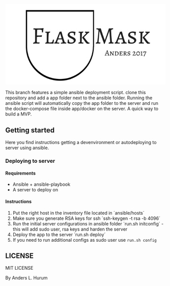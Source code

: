 ![FlaskMask logo](/FlaskMask.png)

This branch features a simple ansible deployment script. clone this repository and add a app folder next to the ansible folder. Running the ansible script will automatically copy the app folder to the server and run the docker-compose file inside app/docker on the server. A quick way to build a MVP.

## Getting started
Here you find instructions getting a devenvironment or autodeploying to server using ansible.

### Deploying to server
#### Requirements
- Ansible + ansible-playbook
- A server to deploy on

#### Instructions
1. Put the right host in the inventory file located in ´ansible/hosts´
2. Make sure you generate RSA keys for ssh ´ssh-keygen -t rsa -b 4096´
3. Run the initial server configurations in ansible folder ´run.sh initconfig´ - this will add sudo user, rsa keys and harden the server
4. Deploy the app to the server ´run.sh deploy´
5. If you need to run additional configs as sudo user use `run.sh config`

## LICENSE
MIT LICENSE

By Anders L. Hurum
